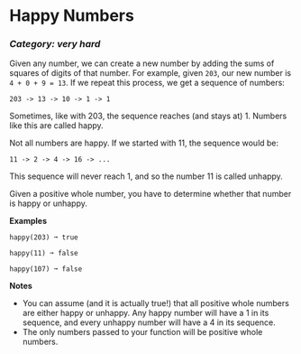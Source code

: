 # Happy Numbers
### *Category: very hard*

Given any number, we can create a new number by adding the sums of squares of digits of that number. For example, given `203`, our new number is `4 + 0 + 9 = 13`. If we repeat this process, we get a sequence of numbers:

``` 
203 -> 13 -> 10 -> 1 -> 1
```
Sometimes, like with 203, the sequence reaches (and stays at) 1. Numbers like this are called happy.


Not all numbers are happy. If we started with 11, the sequence would be:

```
11 -> 2 -> 4 -> 16 -> ...
```
This sequence will never reach 1, and so the number 11 is called unhappy.

Given a positive whole number, you have to determine whether that number is happy or unhappy.

**Examples**
```
happy(203) ➞ true

happy(11) ➞ false

happy(107) ➞ false
```

**Notes**

- You can assume (and it is actually true!) that all positive whole numbers are either happy or unhappy. Any happy number will have a 1 in its sequence, and every unhappy number will have a 4 in its sequence.
- The only numbers passed to your function will be positive whole numbers.